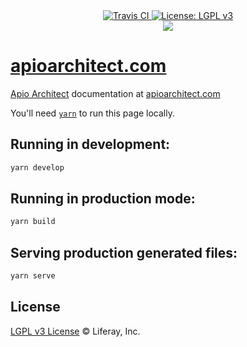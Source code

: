 <div align="center">
    <a href="https://travis-ci.org/liferay/apioarchitect.wedeploy.io">
        <img src="https://travis-ci.org/liferay/apioarchitect.wedeploy.io?branch=master" alt="Travis CI" />
    </a>
    <a href='https://www.gnu.org/licenses/lgpl-3.0'>
        <img src='https://img.shields.io/badge/License-LGPL%20v3-blue.svg' alt='License: LGPL v3' />
    </a>
</div>

<div align="center">
    <img src="https://raw.githubusercontent.com/liferay/com-liferay-apio-architect/master/images/logo.png"/>
</div>

# [apioarchitect.com](http://apioarchitect.com)

[Apio Architect](https://github.com/liferay/com-liferay-apio-architect) documentation at [apioarchitect.com](http://apioarchitect.com)

You'll need [`yarn`](https://yarnpkg.com/docs/install/) to run this page locally.

## Running in development:

```bash
yarn develop
```

## Running in production mode:

```bash
yarn build
````

## Serving production generated files:

```bash
yarn serve
````

## License

[LGPL v3 License](../LICENSE) © Liferay, Inc.